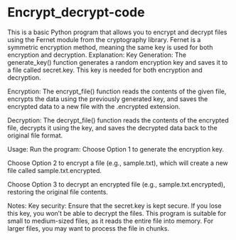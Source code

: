 # Encrypt_decrypt-code
This is a basic Python program that allows you to encrypt and decrypt files using the Fernet module from the cryptography library. Fernet is a symmetric encryption method, meaning the same key is used for both encryption and decryption.
Explanation:
Key Generation: The generate_key() function generates a random encryption key and saves it to a file called secret.key. This key is needed for both encryption and decryption.

Encryption: The encrypt_file() function reads the contents of the given file, encrypts the data using the previously generated key, and saves the encrypted data to a new file with the .encrypted extension.

Decryption: The decrypt_file() function reads the contents of the encrypted file, decrypts it using the key, and saves the decrypted data back to the original file format.

Usage:
Run the program:
Choose Option 1 to generate the encryption key.

Choose Option 2 to encrypt a file (e.g., sample.txt), which will create a new file called sample.txt.encrypted.

Choose Option 3 to decrypt an encrypted file (e.g., sample.txt.encrypted), restoring the original file contents.

Notes:
Key security: Ensure that the secret.key is kept secure. If you lose this key, you won’t be able to decrypt the files.
This program is suitable for small to medium-sized files, as it reads the entire file into memory. For larger files, you may want to process the file in chunks.
